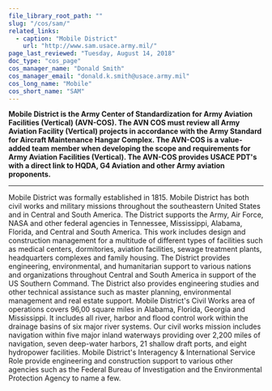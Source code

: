 ```yaml
---
file_library_root_path: ""
slug: "/cos/sam/"
related_links:
  - caption: "Mobile District"
    url: "http://www.sam.usace.army.mil/"
page_last_reviewed: "Tuesday, August 14, 2018"
doc_type: "cos_page"
cos_manager_name: "Donald Smith"
cos_manager_email: "donald.k.smith@usace.army.mil"
cos_long_name: "Mobile"
cos_short_name: "SAM"
---
```


**Mobile District is the Army Center of Standardization for Army Aviation Facilities (Vertical) (AVN-COS). The AVN COS must review all Army Aviation Facility (Vertical) projects in accordance with the Army Standard for Aircraft Maintenance Hangar Complex. The AVN-COS is a value-added team member when developing the scope and requirements for Army Aviation Facilities (Vertical). The AVN-COS provides USACE PDT's with a direct link to HQDA, G4 Aviation and other Army aviation proponents.**

---

Mobile District was formally established in 1815. Mobile District has both civil works and military missions throughout the southeastern United States and in Central and South America. The District supports the Army, Air Force, NASA and other federal agencies in Tennessee, Mississippi, Alabama, Florida, and Central and South America. This work includes design and construction management for a multitude of different types of facilities such as medical centers, dormitories, aviation facilities, sewage treatment plants, headquarters complexes and family housing. The District provides engineering, environmental, and humanitarian support to various nations and organizations throughout Central and South America in support of the US Southern Command. The District also provides engineering studies and other technical assistance such as master planning, environmental management and real estate support. Mobile District's Civil Works area of operations covers 96,00 square miles in Alabama, Florida, Georgia and Mississippi. It includes all river, harbor and flood control work within the drainage basins of six major river systems. Our civil works mission includes navigation within five major inland waterways providing over 2,200 miles of navigation, seven deep-water harbors, 21 shallow draft ports, and eight hydropower facilities. Mobile District's Interagency & International Service Role provide engineering and construction support to various other agencies such as the Federal Bureau of Investigation and the Environmental Protection Agency to name a few.
